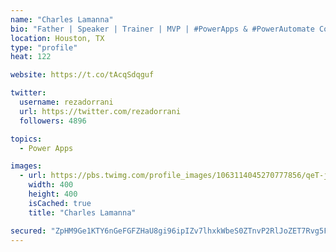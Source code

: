 ```yaml
---
name: "Charles Lamanna"
bio: "Father | Speaker | Trainer | MVP | #PowerApps & #PowerAutomate Community Super User | YouTuber Right-pointing triangle http://youtube.com/c/rezadorrani | Learn - Share - Clockwise rightwards and leftwards open circle arrows"
location: Houston, TX
type: "profile"
heat: 122

website: https://t.co/tAcqSdqguf

twitter:
  username: rezadorrani
  url: https://twitter.com/rezadorrani
  followers: 4896

topics:
  - Power Apps

images:
  - url: https://pbs.twimg.com/profile_images/1063114045270777856/qeT-jpWr_400x400.jpg
    width: 400
    height: 400
    isCached: true
    title: "Charles Lamanna"

secured: "ZpHM9Ge1KTY6nGeFGFZHaU8gi96ipIZv7lhxkWbeS0ZTnvP2RlJoZET7Rvg5FQGtXl1ElxIjBvQwumZxF1SG6jZTDdLSkwT2N+bllsZWl/LwNTU6nXWcNVxXqU3p/bwElHJpEqxYOoS35LRIbG3maQdatZbJ5JHaeAkVIdo76zJsU9+xchOffktuEM2VXNYRxK3t0HVTBVkfIT0IZgf/a1GM7x6GScwo/3zNtGDg0cxJHczSsv99NLOcncW92k89I8EKwVdSgHi75wGDB57MbuZK/X1TKFdAy3BMNc5LMDzfU/oLOsCynlC78ZwcCz16i8Lm/aRX4XaONQH6HxReVHqHE/Cv5HajP+yzCwL/u6QTYobtSGS1mNX2GlozQ/JBTcQf93LGj374VKMj6wPwTE565lcknikJfpzX9x7Dx/M=;eyt8oDj/U/f3f8ghqcofNg=="
---
```


